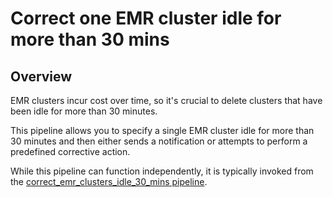 # Correct one EMR cluster idle for more than 30 mins

## Overview

EMR clusters incur cost over time, so it's crucial to delete clusters that have been idle for more than 30 minutes.

This pipeline allows you to specify a single EMR cluster idle for more than 30 minutes and then either sends a notification or attempts to perform a predefined corrective action.

While this pipeline can function independently, it is typically invoked from the [correct_emr_clusters_idle_30_mins pipeline](https://hub.flowpipe.io/mods/turbot/aws-thrifty/pipelines/aws_thrifty.pipeline.correct_emr_clusters_idle_30_mins).
